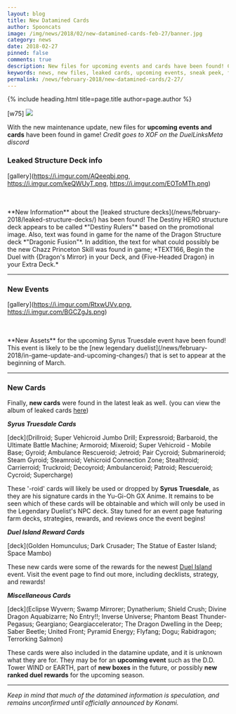 ```yaml
---
layout: blog
title: New Datamined Cards
author: Spooncats
image: /img/news/2018/02/new-datamined-cards-feb-27/banner.jpg
category: news
date: 2018-02-27
pinned: false
comments: true
description: New files for upcoming events and cards have been found! Check out the long awaited New Legendary Duelist and a sneak peek of what to expect in future updates.
keywords: news, new files, leaked cards, upcoming events, sneak peek, future updates, syrus, syrus truesdale, vehicroid, drilloid, destiny rulers, destiny heroes, destiny hero, 
permalink: /news/february-2018/new-datamined-cards/2-27/
---
```


{% include heading.html title=page.title author=page.author %}

[w75]
![](https://i.imgur.com/SsDIat5.jpg)

With the new maintenance update, new files for **upcoming events and cards** have been found in game!
*Credit goes to XOF on the DuelLinksMeta discord*

### Leaked Structure Deck info

[gallery](https://i.imgur.com/AQeeqbj.png, https://i.imgur.com/keQWUyT.png, https://i.imgur.com/EOToMTh.png)

<br>
<br>
**New Information** about the [leaked structure decks](/news/february-2018/leaked-structure-decks/) has been found! The Destiny HERO structure deck appears to be called *"Destiny Rulers"* based on the promotional image. Also, text was found in game for the name of the Dragon Structure deck *"Dragonic Fusion"*. In addition, the text for what could possibly be the new Chazz Princeton Skill was found in game; *TEXT166, Begin the Duel with {Dragon's Mirror} in your Deck, and {Five-Headed Dragon} in your Extra Deck.*

-----

### New Events

[gallery](https://i.imgur.com/RtxwUVv.png, https://i.imgur.com/BGCZgJs.png)

<br>
<br>
**New Assets** for the upcoming Syrus Truesdale event have been found! This event is likely to be the [new legendary duelist](/news/february-2018/in-game-update-and-upcoming-changes/) that is set to appear at the beginning of March.

-----

### New Cards

Finally, **new cards** were found in the latest leak as well. 
(you can view the album of leaked cards [here](https://imgur.com/gallery/MZ92t))

***Syrus Truesdale Cards***

[deck](Drillroid; Super Vehicroid Jumbo Drill; Expressroid; Barbaroid, the Ultimate Battle Machine; Armoroid; Mixeroid; Super Vehicroid - Mobile Base; Gyroid; Ambulance Rescueroid; Jetroid; Pair Cycroid; Submarineroid; Steam Gyroid; Steamroid; Vehicroid Connection Zone; Stealthroid; Carrierroid; Truckroid; Decoyroid; Ambulanceroid; Patroid; Rescueroid; Cycroid; Supercharge)

These '-roid' cards will likely be used or dropped by **Syrus Truesdale**, as they are his signature cards in the Yu-Gi-Oh GX Anime. It remains to be seen which of these cards will be obtainable and which will only be used in the Legendary Duelist's NPC deck. Stay tuned for an event page featuring farm decks, strategies, rewards, and reviews once the event begins!

***Duel Island Reward Cards***

[deck](Golden Homunculus; Dark Crusader; The Statue of Easter Island; Space Mambo)

These new cards were some of the rewards for the newest [Duel Island](/events/february-2018/duel-island-gladiator/) event. Visit the event page to find out more, including decklists, strategy, and rewards!

***Miscellaneous Cards***

[deck](Eclipse Wyvern; Swamp Mirrorer; Dynatherium; Shield Crush; Divine Dragon Aquabizarre; No Entry!!; Inverse Universe; Phantom Beast Thunder-Pegasus; Geargiano; Geargiaccelerator; The Dragon Dwelling in the Deep; Saber Beetle; United Front; Pyramid Energy; Flyfang; Dogu; Rabidragon; Terrorking Salmon)

These cards were also included in the datamine update, and it is unknown what they are for. They may be for an **upcoming event** such as the D.D. Tower WIND or EARTH, part of **new boxes** in the future, or possibly **new ranked duel rewards** for the upcoming season.

-----

*Keep in mind that much of the datamined information is speculation, and remains unconfirmed until officially announced by Konami.*
